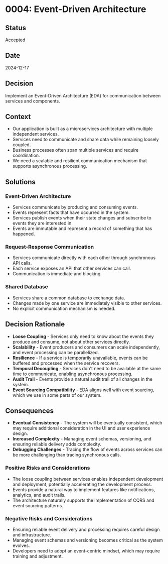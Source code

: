 # 0004: Event-Driven Architecture

## Status

Accepted

## Date

2024-12-17

## Decision

Implement an Event-Driven Architecture (EDA) for communication between services and components.

## Context

* Our application is built as a microservices architecture with multiple independent services.
* Services need to communicate and share data while remaining loosely coupled.
* Business processes often span multiple services and require coordination.
* We need a scalable and resilient communication mechanism that supports asynchronous processing.

## Solutions

### Event-Driven Architecture

* Services communicate by producing and consuming events.
* Events represent facts that have occurred in the system.
* Services publish events when their state changes and subscribe to events they are interested in.
* Events are immutable and represent a record of something that has happened.

### Request-Response Communication

* Services communicate directly with each other through synchronous API calls.
* Each service exposes an API that other services can call.
* Communication is immediate and blocking.

### Shared Database

* Services share a common database to exchange data.
* Changes made by one service are immediately visible to other services.
* No explicit communication mechanism is needed.

## Decision Rationale

* **Loose Coupling** - Services only need to know about the events they produce and consume, not about other services directly.
* **Scalability** - Event producers and consumers can scale independently, and event processing can be parallelized.
* **Resilience** - If a service is temporarily unavailable, events can be buffered and processed when the service recovers.
* **Temporal Decoupling** - Services don't need to be available at the same time to communicate, enabling asynchronous processing.
* **Audit Trail** - Events provide a natural audit trail of all changes in the system.
* **Event Sourcing Compatibility** - EDA aligns well with event sourcing, which we use in some parts of our system.

## Consequences

* **Eventual Consistency** - The system will be eventually consistent, which may require additional consideration in the UI and user experience design.
* **Increased Complexity** - Managing event schemas, versioning, and ensuring reliable delivery adds complexity.
* **Debugging Challenges** - Tracing the flow of events across services can be more challenging than tracing synchronous calls.

### Positive Risks and Considerations

* The loose coupling between services enables independent development and deployment, potentially accelerating the development process.
* Events provide a natural way to implement features like notifications, analytics, and audit trails.
* The architecture naturally supports the implementation of CQRS and event sourcing patterns.

### Negative Risks and Considerations

* Ensuring reliable event delivery and processing requires careful design and infrastructure.
* Managing event schemas and versioning becomes critical as the system evolves.
* Developers need to adopt an event-centric mindset, which may require training and adjustment.